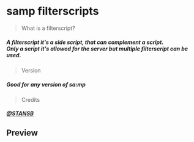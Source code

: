 # samp filterscripts

>What is a filterscript?
##### A filterscript it's a side script, that can complement a script.<br />Only a script it's allowed for the server but multiple filterscript can be used. &nbsp;
>Version
##### Good for any version of sa:mp
>Credits
##### [@STANSB](https://github.com/ST4NSB/)

## Preview

